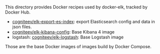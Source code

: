 This directory provides Docker recipes used by docker-elk, tracked by Docker Hub.

* [cogniteev/elk-export-es-index](https://hub.docker.com/r/cogniteev/elk-export-es-index/): export Elasticsearch config and data in json files.
* [cogniteev/elk-kibana-config](https://hub.docker.com/r/cogniteev/elk-kibana-config/): Base Kibana 4 image
* logstash: [cogniteev/elk-logstash](https://hub.docker.com/r/cogniteev/elk-logstash/): Base Logstash image

Those are the base Docker images of images build by Docker Compose.
